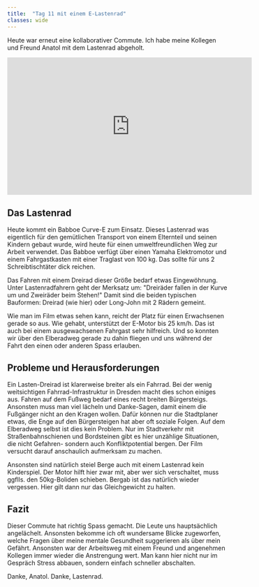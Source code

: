 ```yaml
---
title:  "Tag 11 mit einem E-Lastenrad"
classes: wide
---
```


Heute war erneut eine kollaborativer Commute. Ich habe meine Kollegen und Freund Anatol mit dem Lastenrad abgeholt.

<iframe width="560" height="315" src="https://www.youtube.com/embed/sB8lfhgcqOA" frameborder="0" allow="accelerometer; autoplay; encrypted-media; gyroscope; picture-in-picture" allowfullscreen></iframe>

## Das Lastenrad

Heute kommt ein Babboe Curve-E zum Einsatz. Dieses Lastenrad was eigentlich für den gemütlichen Transport von einem Elternteil und seinen Kindern gebaut wurde, wird heute für einen umweltfreundlichen Weg zur Arbeit verwendet. Das Babboe verfügt über einen Yamaha Elektromotor und einem Fahrgastkasten mit einer Traglast von 100 kg. Das sollte für uns 2 Schreibtischtäter dick reichen.

Das Fahren mit einem Dreirad dieser Größe bedarf etwas Eingewöhnung. Unter Lastenradfahrern geht der Merksatz um: "Dreiräder fallen in der Kurve um und Zweiräder beim Stehen!" Damit sind die beiden typischen Bauformen: Dreirad (wie hier) oder Long-John mit 2 Rädern gemeint.

Wie man im Film etwas sehen kann, reicht der Platz für einen Erwachsenen gerade so aus. Wie gehabt, unterstützt der E-Motor bis 25 km/h. Das ist auch bei einem ausgewachsenen Fahrgast sehr hilfreich. Und so konnten wir über den Elberadweg gerade zu dahin fliegen und uns während der Fahrt den einen oder anderen Spass erlauben.

## Probleme und Herausforderungen

Ein Lasten-Dreirad ist klarerweise breiter als ein Fahrrad. Bei der wenig weitsichtigen Fahrrad-Infrastruktur in Dresden macht dies schon einiges aus. Fahren auf dem Fußweg bedarf eines recht breiten Bürgersteigs. Ansonsten muss man viel lächeln und Danke-Sagen, damit einem die Fußgänger nicht an den Kragen wollen. Dafür können nur die Stadtplaner etwas, die Enge auf den Bürgersteigen hat aber oft soziale Folgen. Auf dem Elberadweg selbst ist dies kein Problem. Nur im Stadtverkehr mit Straßenbahnschienen und Bordsteinen gibt es hier unzählige Situationen, die nicht Gefahren- sondern auch Konfliktpotential bergen. Der Film versucht darauf anschaulich aufmerksam zu machen.

Ansonsten sind natürlich steiel Berge auch mit einem Lastenrad kein Kinderspiel. Der Motor hilft hier zwar mit, aber wer sich verschaltet, muss ggflls. den 50kg-Boliden schieben. Bergab ist das natürlich wieder vergessen. Hier gilt dann nur das Gleichgewicht zu halten.

## Fazit

Dieser Commute hat richtig Spass gemacht. Die Leute uns hauptsächlich angelächelt. Ansonsten bekomme ich oft wundersame Blicke zugeworfen, welche Fragen über meine mentale Gesundheit suggerieren als über mein Gefährt. Ansonsten war der Arbeitsweg mit einem Freund und angenehmen Kollegen immer wieder die Anstrengung wert. Man kann hier nicht nur im Gespräch Stress abbauen, sondern einfach schneller abschalten.

Danke, Anatol. Danke, Lastenrad.
